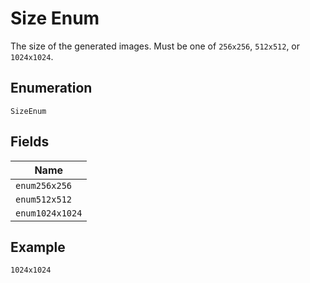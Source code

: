 
# Size Enum

The size of the generated images. Must be one of `256x256`, `512x512`, or `1024x1024`.

## Enumeration

`SizeEnum`

## Fields

| Name |
|  --- |
| `enum256x256` |
| `enum512x512` |
| `enum1024x1024` |

## Example

```
1024x1024
```

